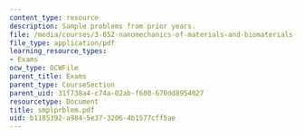 ```yaml
---
content_type: resource
description: Sample problems from prior years.
file: /media/courses/3-052-nanomechanics-of-materials-and-biomaterials-spring-2007/b1185392a9845e3732064b1577cff5ae_smplprblem.pdf
file_type: application/pdf
learning_resource_types:
- Exams
ocw_type: OCWFile
parent_title: Exams
parent_type: CourseSection
parent_uid: 31f738a4-c74a-02ab-f600-670dd8954027
resourcetype: Document
title: smplprblem.pdf
uid: b1185392-a984-5e37-3206-4b1577cff5ae
---
```


